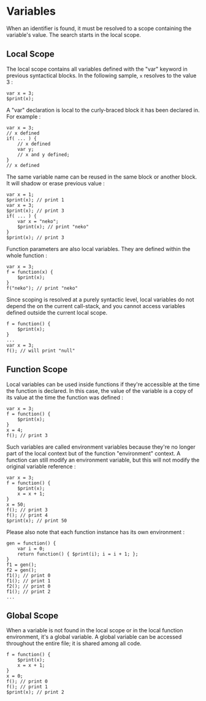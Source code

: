 # Variables

When an identifier is found, it must be resolved to a scope containing the variable's value. The search starts in the local scope.

## Local Scope

The local scope contains all variables defined with the "var" keyword in previous syntactical blocks. In the following sample, `x` resolves to the value 3 :

```neko
var x = 3;
$print(x);
```

A "var" declaration is local to the curly-braced block it has been declared in. For example :

```neko
var x = 3;
// x defined
if( ... ) {
	// x defined
	var y;
	// x and y defined;
}
// x defined
```

The same variable name can be reused in the same block or another block. It will shadow or erase previous value :

```neko
var x = 1;
$print(x); // print 1
var x = 3;
$print(x); // print 3
if( ... ) {
	var x = "neko";
	$print(x); // print "neko"
}
$print(x); // print 3
```

Function parameters are also local variables. They are defined within the whole function :

```neko
var x = 3;
f = function(x) {
	$print(x);
}
f("neko"); // print "neko"
```

Since scoping is resolved at a purely syntactic level, local variables do not depend the on the current call-stack, and you cannot access variables defined outside the current local scope.

```neko
f = function() {
	$print(x);
}
...
var x = 3;
f(); // will print "null"
```

## Function Scope

Local variables can be used inside functions if they're accessible at the time the function is declared. In this case, the value of the variable is a copy of its value at the time the function was defined :

```neko
var x = 3;
f = function() {
	$print(x);
}
x = 4;
f(); // print 3
```

Such variables are called environment variables because they're no longer part of the local context but of the function "environment" context. A function can still modify an environment variable, but this will not modify the original variable reference :

```neko
var x = 3;
f = function() {
	$print(x);
	x = x + 1;
}
x = 50;
f(); // print 3
f(); // print 4
$print(x); // print 50
```

Please also note that each function instance has its own environment :

```neko
gen = function() {
	var i = 0;
	return function() { $print(i); i = i + 1; };
}
f1 = gen();
f2 = gen();
f1(); // print 0
f1(); // print 1
f2(); // print 0
f1(); // print 2
...
```

## Global Scope

When a variable is not found in the local scope or in the local function environment, it's a global variable. A global variable can be accessed throughout the entire file; it is shared among all code.

```neko
f = function() {
	$print(x);
	x = x + 1;
}
x = 0;
f(); // print 0
f(); // print 1
$print(x); // print 2
```
